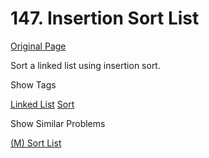 # 147. Insertion Sort List

[Original Page](https://leetcode.com/problems/insertion-sort-list/)

Sort a linked list using insertion sort.

<div>

<div id="tags" class="btn btn-xs btn-warning">Show Tags</div>

<span class="hidebutton">[Linked List](/tag/linked-list/) [Sort](/tag/sort/)</span></div>

<div>

<div id="similar" class="btn btn-xs btn-warning">Show Similar Problems</div>

<span class="hidebutton">[(M) Sort List](/problems/sort-list/)</span></div>